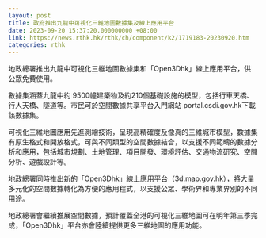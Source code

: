 ```yaml
---
layout: post
title: 政府推出九龍中可視化三維地圖數據集及線上應用平台
date: 2023-09-20 15:37:20.000000000 +08:00
link: https://news.rthk.hk/rthk/ch/component/k2/1719183-20230920.htm
categories: rthk
---
```


地政總署推出九龍中可視化三維地圖數據集和「Open3Dhk」線上應用平台，供公眾免費使用。

數據集涵蓋九龍中約 9500幢建築物及約210個基礎設施的模型，包括行車天橋、行人天橋、隧道等。市民可於空間數據共享平台入門網站 portal.csdi.gov.hk下載該數據集。

可視化三維地圖應用先進測繪技術，呈現高精確度及像真的三維城市模型，數據集有原生格式和開放格式，可與不同類型的空間數據結合，以支援不同範疇的數據分析和應用，包括城市規劃、土地管理、項目開發、環境評估、交通物流研究、空間分析、遊戲設計等。

地政總署同時推出新的「Open3Dhk」線上應用平台（3d.map.gov.hk），將大量多元化的空間數據轉化為方便的應用程式，以支援公眾、學術界和專業界別的不同用途。

地政總署會繼續推展空間數據，預計覆蓋全港的可視化三維地圖可在明年第三季完成，「Open3Dhk」平台亦會陸續提供更多三維地圖的應用功能。
